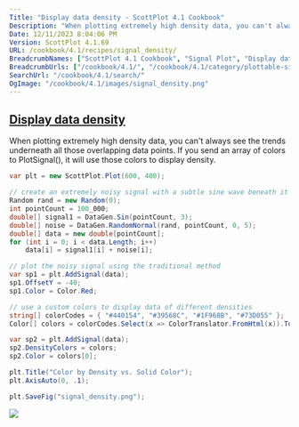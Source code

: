 ```yaml
---
Title: "Display data density - ScottPlot 4.1 Cookbook"
Description: "When plotting extremely high density data, you can't always see the trends underneath all those overlapping data points. If you send an array of colors to PlotSignal(), it will use those colors to display density."
Date: 12/11/2023 8:04:06 PM
Version: ScottPlot 4.1.69
URL: /cookbook/4.1/recipes/signal_density/
BreadcrumbNames: ["ScottPlot 4.1 Cookbook", "Signal Plot", "Display data density"]
BreadcrumbUrls: ["/cookbook/4.1/", "/cookbook/4.1/category/plottable-signal-plot", "/cookbook/4.1/recipes/signal_density/"]
SearchUrl: "/cookbook/4.1/search/"
OgImage: "/cookbook/4.1/images/signal_density.png"
---
```


<h2><a href='/cookbook/4.1/recipes/signal_density/'>Display data density</a></h2>

When plotting extremely high density data, you can't always see the trends underneath all those overlapping data points. If you send an array of colors to PlotSignal(), it will use those colors to display density.

```cs
var plt = new ScottPlot.Plot(600, 400);

// create an extremely noisy signal with a subtle sine wave beneath it
Random rand = new Random(0);
int pointCount = 100_000;
double[] signal1 = DataGen.Sin(pointCount, 3);
double[] noise = DataGen.RandomNormal(rand, pointCount, 0, 5);
double[] data = new double[pointCount];
for (int i = 0; i < data.Length; i++)
    data[i] = signal1[i] + noise[i];

// plot the noisy signal using the traditional method
var sp1 = plt.AddSignal(data);
sp1.OffsetY = -40;
sp1.Color = Color.Red;

// use a custom colors to display data of different densities
string[] colorCodes = { "#440154", "#39568C", "#1F968B", "#73D055" };
Color[] colors = colorCodes.Select(x => ColorTranslator.FromHtml(x)).ToArray();

var sp2 = plt.AddSignal(data);
sp2.DensityColors = colors;
sp2.Color = colors[0];

plt.Title("Color by Density vs. Solid Color");
plt.AxisAuto(0, .1);

plt.SaveFig("signal_density.png");
```

<img src='../../images/signal_density.png' class='d-block mx-auto my-5' />



